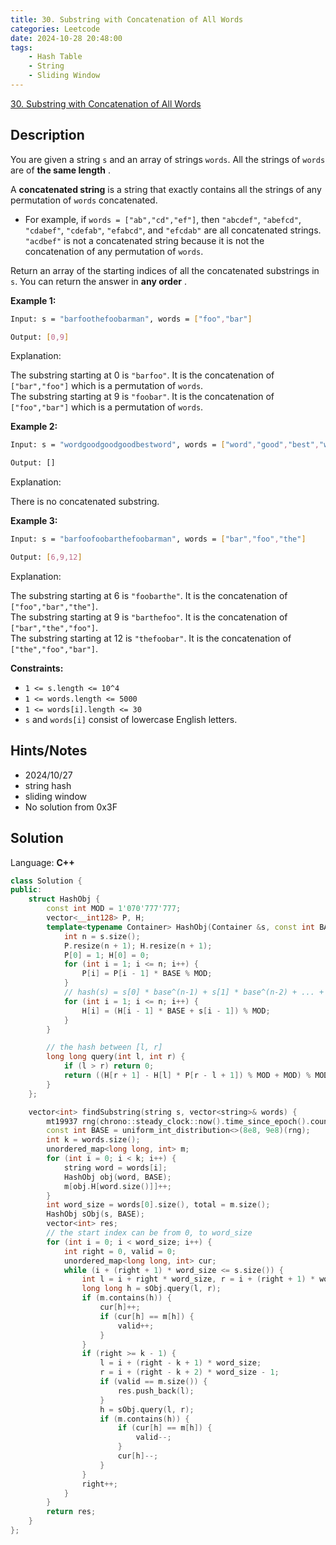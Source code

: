```yaml
---
title: 30. Substring with Concatenation of All Words
categories: Leetcode
date: 2024-10-28 20:48:00
tags:
    - Hash Table
    - String
    - Sliding Window
---
```


[30. Substring with Concatenation of All Words](https://leetcode.com/problems/substring-with-concatenation-of-all-words/description/)

## Description

You are given a string `s` and an array of strings `words`. All the strings of `words` are of **the same length** .

A **concatenated string**  is a string that exactly contains all the strings of any permutation of `words` concatenated.

- For example, if `words = ["ab","cd","ef"]`, then `"abcdef"`, `"abefcd"`, `"cdabef"`, `"cdefab"`, `"efabcd"`, and `"efcdab"` are all concatenated strings. `"acdbef"` is not a concatenated string because it is not the concatenation of any permutation of `words`.

Return an array of the starting indices of all the concatenated substrings in `s`. You can return the answer in **any order** .

**Example 1:**

```bash
Input: s = "barfoothefoobarman", words = ["foo","bar"]

Output: [0,9]
```

Explanation:

The substring starting at 0 is `"barfoo"`. It is the concatenation of `["bar","foo"]` which is a permutation of `words`.<br>
The substring starting at 9 is `"foobar"`. It is the concatenation of `["foo","bar"]` which is a permutation of `words`.

**Example 2:**

```bash
Input: s = "wordgoodgoodgoodbestword", words = ["word","good","best","word"]

Output: []
```

Explanation:

There is no concatenated substring.

**Example 3:**

```bash
Input: s = "barfoofoobarthefoobarman", words = ["bar","foo","the"]

Output: [6,9,12]
```

Explanation:

The substring starting at 6 is `"foobarthe"`. It is the concatenation of `["foo","bar","the"]`.<br>
The substring starting at 9 is `"barthefoo"`. It is the concatenation of `["bar","the","foo"]`.<br>
The substring starting at 12 is `"thefoobar"`. It is the concatenation of `["the","foo","bar"]`.

**Constraints:**

- `1 <= s.length <= 10^4`
- `1 <= words.length <= 5000`
- `1 <= words[i].length <= 30`
- `s` and `words[i]` consist of lowercase English letters.

## Hints/Notes

- 2024/10/27
- string hash
- sliding window
- No solution from 0x3F

## Solution

Language: **C++**

```C++
class Solution {
public:
    struct HashObj {
        const int MOD = 1'070'777'777;
        vector<__int128> P, H;
        template<typename Container> HashObj(Container &s, const int BASE) {
            int n = s.size();
            P.resize(n + 1); H.resize(n + 1);
            P[0] = 1; H[0] = 0;
            for (int i = 1; i <= n; i++) {
                P[i] = P[i - 1] * BASE % MOD;
            }
            // hash(s) = s[0] * base^(n-1) + s[1] * base^(n-2) + ... + s[n-2] * base + s[n-1]
            for (int i = 1; i <= n; i++) {
                H[i] = (H[i - 1] * BASE + s[i - 1]) % MOD;
            }
        }

        // the hash between [l, r]
        long long query(int l, int r) {
            if (l > r) return 0;
            return ((H[r + 1] - H[l] * P[r - l + 1]) % MOD + MOD) % MOD;
        }
    };

    vector<int> findSubstring(string s, vector<string>& words) {
        mt19937 rng(chrono::steady_clock::now().time_since_epoch().count());
        const int BASE = uniform_int_distribution<>(8e8, 9e8)(rng);
        int k = words.size();
        unordered_map<long long, int> m;
        for (int i = 0; i < k; i++) {
            string word = words[i];
            HashObj obj(word, BASE);
            m[obj.H[word.size()]]++;
        }
        int word_size = words[0].size(), total = m.size();
        HashObj sObj(s, BASE);
        vector<int> res;
        // the start index can be from 0, to word_size
        for (int i = 0; i < word_size; i++) {
            int right = 0, valid = 0;
            unordered_map<long long, int> cur;
            while (i + (right + 1) * word_size <= s.size()) {
                int l = i + right * word_size, r = i + (right + 1) * word_size - 1;
                long long h = sObj.query(l, r);
                if (m.contains(h)) {
                    cur[h]++;
                    if (cur[h] == m[h]) {
                        valid++;
                    }
                }
                if (right >= k - 1) {
                    l = i + (right - k + 1) * word_size;
                    r = i + (right - k + 2) * word_size - 1;
                    if (valid == m.size()) {
                        res.push_back(l);
                    }
                    h = sObj.query(l, r);
                    if (m.contains(h)) {
                        if (cur[h] == m[h]) {
                            valid--;
                        }
                        cur[h]--;
                    }
                }
                right++;
            }
        }
        return res;
    }
};
```
